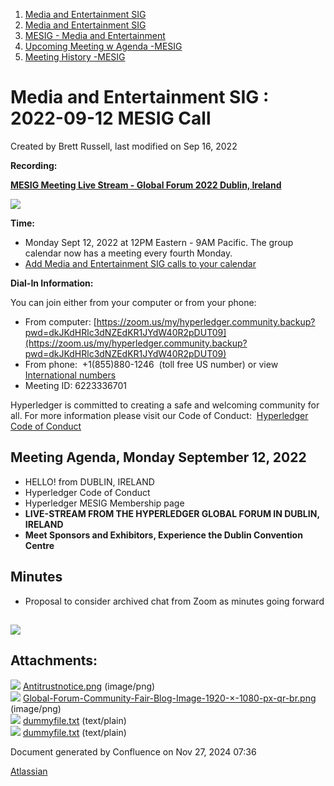1. [Media and Entertainment SIG](index.html)
2. [Media and Entertainment SIG](Media-and-Entertainment-SIG_21430277.html)
3. [MESIG - Media and Entertainment](MESIG---Media-and-Entertainment_21446135.html)
4. [Upcoming Meeting w Agenda -MESIG](Upcoming-Meeting-w-Agenda--MESIG_21446625.html)
5. [Meeting History -MESIG](Meeting-History--MESIG_21446695.html)

# Media and Entertainment SIG : 2022-09-12 MESIG Call

Created by Brett Russell, last modified on Sep 16, 2022

**Recording:**

[**MESIG Meeting Live Stream - Global Forum 2022 Dublin, Ireland**](https://www.youtube.com/watch?v=RjATnyK7zSE)

[**![](attachments/21447340/21458417.png?height=250)**](https://www.youtube.com/watch?v=RjATnyK7zSE)

**Time:**

- Monday Sept 12, 2022 at 12PM Eastern - 9AM Pacific. The group calendar now has a meeting every fourth Monday.
- [Add Media and Entertainment SIG calls to your calendar](https://lists.hyperledger.org/g/media-entertainment-sig/ics/9762132/457217224/feed.ics)

**Dial-In Information:**

You can join either from your computer or from your phone:

- From computer: [https://zoom.us/my/hyperledger.community.backup?pwd=dkJKdHRlc3dNZEdKR1JYdW40R2pDUT09](https://zoom.us/my/hyperledger.community.backup?pwd=dkJKdHRlc3dNZEdKR1JYdW40R2pDUT09)
- From phone:  +1(855)880-1246  (toll free US number) or view  [International numbers](https://zoom.us/u/bAaJoyznp)
- Meeting ID: 6223336701
  

Hyperledger is committed to creating a safe and welcoming community for all. For more information please visit our Code of Conduct:  [Hyperledger Code of Conduct](https://lf-hyperledger.atlassian.net/wiki/display/HYP/Hyperledger+Code+of+Conduct)

## **Meeting Agenda, Monday September 12, 2022**

- HELLO! from DUBLIN, IRELAND
- Hyperledger Code of Conduct
- Hyperledger MESIG Membership page
- **LIVE-STREAM FROM THE HYPERLEDGER GLOBAL FORUM IN DUBLIN, IRELAND**
- **Meet Sponsors and Exhibitors, Experience the Dublin Convention Centre**

## **Minutes**

- Proposal to consider archived chat from Zoom as minutes going forward

## **![](attachments/21447340/21458415.png?height=250)**

## Attachments:

![](images/icons/bullet_blue.gif) [Antitrustnotice.png](attachments/21447340/21458415.png) (image/png)  
![](images/icons/bullet_blue.gif) [Global-Forum-Community-Fair-Blog-Image-1920-×-1080-px-qr-br.png](attachments/21447340/21458417.png) (image/png)  
![](images/icons/bullet_blue.gif) [dummyfile.txt](attachments/21447340/21458414.txt) (text/plain)  
![](images/icons/bullet_blue.gif) [dummyfile.txt](attachments/21447340/21458416.txt) (text/plain)

Document generated by Confluence on Nov 27, 2024 07:36

[Atlassian](http://www.atlassian.com/)
